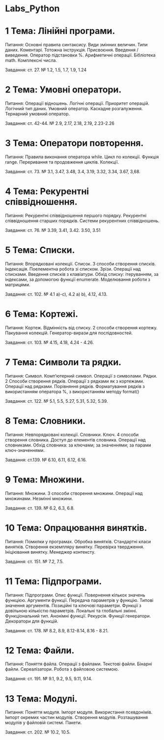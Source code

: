# Labs_Python

# 1 Тема: Лінійні програми.

Питання: Основні правила синтаксису. Види змінних величин. Типи даних. Коментарі. Тотожна інструкція. Присвоєння. Введення / виведення. Оператор підстановки %. Арифметичні операції. Бібліотека math. Комплексні числа.

Завдання: ст. 27. № 1.2,  1.5, 1.7, 1.9, 1.24

# 2 Тема: Умовні оператори.

Питання: Операції відношень. Логічні операції. Приоритет операцій. Логічний тип даних. Умовний оператор. Каскадне розгалуження. Тернарний умовний оператор.

Завдання: ст. 42-44. № 2.9, 2.17, 2.18, 2.19, 2.23-2.26

# 3 Тема: Оператори повторення.

Питання: Правила виконання оператора while. Цикл по колекції. Функція range. Переривання та продовження циклів. Колекції.

Завдання: ст. 73. №  3.1, 3.47, 3.48, 3.4, 3.19, 3.32, 3.34, 3.67, 3,68.

# 4 Тема: Рекурентні співвідношення.

Питання: Рекурентні співвідношення першого порядку. Рекурентні співвідношення старших порядків. Системи рекурентних співвідношень.

Завдання: ст. 76. № 3.39, 3.41, 3.42. 3.50, 3.51

# 5  Тема: Списки.

Питання: Впорядковані колекції. Список. 3 способи створення списків. Індексація. Поелементна робота зі списком. Зрізи. Операції над списками. Введення списків з клавіатури. Обхід списку: ітеруванням, за індексами, за допомогою функції enumerate. Моделювання роботи з матрицями.

Завдання: ст. 102. № 4.1 a)-c), 4.2 a) b), 4.12, 4.13.

# 6 Тема: Кортежі.

Питання: Кортеж. Відмінність від списку. 2 способи створення кортежу. Пакування колекцій. Генератор-вирази для послідовностей.

Завдання: ст. 103. № 4.15, 4.18, 4.24 - 4.26.

# 7  Тема: Символи та рядки.

Питання: Символ. Комп’ютерний символ. Операції з символами. Рядки. 2 Способи створення рядків. Операції з рядками як з кортежами. Операції над рядками. Порівняння рядків. Форматування рядків з використанням оператора %, з використанням методу format()

Завдання: ст. 122. № 5.1, 5.5, 5.27, 5.31, 5.32, 5.39. 

# 8  Тема: Словники.

Питання: Невпорядковані колекції. Словники. Ключ. 4 способи створення словника. Доступ до елементів словника. Операції над словниками. Обхід словника: за ключами; за значеннями; за парами ключ-значеннями.

Завдання: ст.139. № 6.10, 6.11, 6.12, 6.16.

# 9  Тема: Множини.

Питання: Множини. 3 способи створення множини. Операції над множинами. Незмінні множини.

Завдання: ст. 139. № 6.2, 6.3, 6.8.

# 10  Тема: Опрацювання винятків.

Питання: Помилки у програмах. Обробка винятків. Стандартні класи винятків. Створення екземпляру винятку. Перевірка твердження. Ініціювання винятку. Менеджер контексту.

Завдання: ст. 151. № 7.2, 7.5.

# 11 Тема: Підпрограми.

Питання: Підпрограми. Опис функції. Повернення кількох значень функцією. Аргументи функції. Передача параметрів у функцію. Типові значення аргументів. Позиційні та ключові параметри. Функції з довільною кількістю параметрів. Локальні та глобальні змінні. Функціональний тип. Анонімні функції. Рекурсія. Функції генератори. Декоратори для функцій.

Завдання: ст. 178. № 8.2, 8.9, 8.12-8.14, 8.16 - 8.21.

# 12  Тема: Файли.

Питання: Поняття файла. Операції з файлами. Текстові файли. Бінарні файли. Сереалізатори. Робота з файловою системою.

Завдання: ст. 191. № 9.1, 9.2, 9.5, 9.11, 9.14.

# 13 Тема: Модулі.

Питання: Поняття модуля. Імпорт модуля. Використання псевдонімів. Імпорт окремих частин модулів. Створення модулів. Розташування модулів у файловій системі. Пакети.

Завдання: ст. 202. № 10.2, 10.5.
